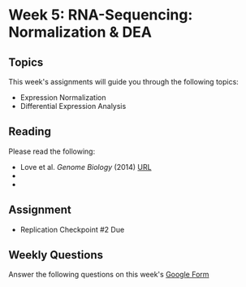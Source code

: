 # Week 5: RNA-Sequencing: Normalization & DEA

## Topics

This week's assignments will guide you through the following topics:
* Expression Normalization 
* Differential Expression Analysis

## Reading

Please read the following:
* Love et al. *Genome Biology* (2014) [URL](https://genomebiology.biomedcentral.com/articles/10.1186/s13059-014-0550-8)
* 
* 

## Assignment

* Replication Checkpoint #2 Due

## Weekly Questions

Answer the following questions on this week's [Google Form]()
 
